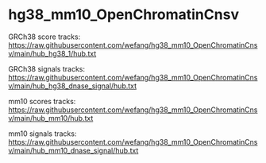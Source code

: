 # hg38_mm10_OpenChromatinCnsv
GRCh38 score tracks:
https://raw.githubusercontent.com/wefang/hg38_mm10_OpenChromatinCnsv/main/hub_hg38_1/hub.txt

GRCh38 signals tracks:
https://raw.githubusercontent.com/wefang/hg38_mm10_OpenChromatinCnsv/main/hub_hg38_dnase_signal/hub.txt

mm10 scores tracks:
https://raw.githubusercontent.com/wefang/hg38_mm10_OpenChromatinCnsv/main/hub_mm10/hub.txt

mm10 signals tracks:
https://raw.githubusercontent.com/wefang/hg38_mm10_OpenChromatinCnsv/main/hub_mm10_dnase_signal/hub.txt

